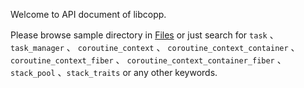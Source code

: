 Welcome to API document of libcopp.

Please browse sample directory in [Files](files.html) or just search for `task` 、 `task_manager` 、 `coroutine_context` 、 `coroutine_context_container` 、 `coroutine_context_fiber` 、 `coroutine_context_container_fiber` 、 `stack_pool` 、`stack_traits` or any other keywords.
